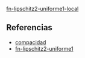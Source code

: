 [fn-lipschitz2-uniforme1-local](pdf/fn-lipschitz2-uniforme1-local.pdf)

## Referencias
- [compacidad](./compacidad.md)
- [fn-lipschitz2-uniforme1](./fn-lipschitz2-uniforme1.md)
